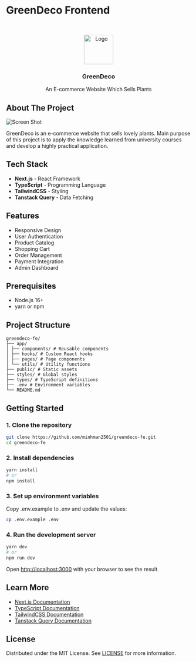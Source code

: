 # GreenDeco Frontend

<br/>
<p align="center">
  <a href="https://github.com/minhman2501/greendeco-fe">
    <img src="https://api.logo.com/api/v2/images?logo=logo_dec2751a-e5fd-45e3-ac8c-26488931ace5&u=1697101283144&format=svg&margins=166&width=1000&height=750&fit=contain" alt="Logo" width="80" >
  </a>

  <h3 align="center">GreenDeco</h3>

  <p align="center">
    An E-commerce Website Which Sells Plants
    <br/>
  </p>
</p>

## About The Project

![Screen Shot](https://efljxeomgkqexvgroecx.supabase.co/storage/v1/object/public/greendeco_storage/Screenshot%202024-10-30%20005919.jpg)

GreenDeco is an e-commerce website that sells lovely plants. Main purpose of this project is to apply the knowledge learned from university courses and develop a highly practical application.

## Tech Stack

-   **Next.js** - React Framework
-   **TypeScript** - Programming Language
-   **TailwindCSS** - Styling
-   **Tanstack Query** - Data Fetching

## Features

-   Responsive Design
-   User Authentication
-   Product Catalog
-   Shopping Cart
-   Order Management
-   Payment Integration
-   Admin Dashboard

## Prerequisites

-   Node.js 16+
-   yarn or npm

## Project Structure

```
greendeco-fe/
├── app/
│ ├── components/ # Reusable components
│ ├── hooks/ # Custom React hooks
│ ├── pages/ # Page components
│ └── utils/ # Utility functions
├── public/ # Static assets
├── styles/ # Global styles
├── types/ # TypeScript definitions
├── .env # Environment variables
└── README.md
```

## Getting Started

### 1. Clone the repository

```bash
git clone https://github.com/minhman2501/greendeco-fe.git
cd greendeco-fe
```

### 2. Install dependencies

```bash
yarn install
# or
npm install
```

### 3. Set up environment variables

Copy .env.example to .env and update the values:

```bash
cp .env.example .env
```

### 4. Run the development server

```bash
yarn dev
# or
npm run dev
```

Open [http://localhost:3000](http://localhost:3000) with your browser to see the result.

## Learn More

-   [Next.js Documentation](https://nextjs.org/docs)
-   [TypeScript Documentation](https://www.typescriptlang.org/docs)
-   [TailwindCSS Documentation](https://tailwindcss.com/docs)
-   [Tanstack Query Documentation](https://tanstack.com/query/latest/docs)

## License

Distributed under the MIT License. See [LICENSE](https://github.com/minhman2501/greendeco-fe/blob/main/LICENSE.md) for more information.

